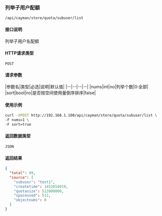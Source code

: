 ### 列举子用户配额
`/api/cayman/store/quota/subuser/list`

#### 接口说明
列举子用户名配额 

#### HTTP请求类型
`POST`

#### 请求参数
|参数名|类型|必选|说明|默认值|
|--|--|--|--|
|nums|int|no|列举个数|0:全部|
|sort|bool|no|是否按空间使用量倒序排序|false|

#### 使用示例
```sh
curl -XPOST http://192.168.1.100/api/cayman/store/quota/subuser/list \
-F nums=1 \
-F sort=true
```

#### 返回数据类型
`JSON`

#### 返回结果
```json
{
  "total": 99,
  "source": [
    "subuser": "test1", 
    "createtime": 1452654019, 
    "quotasize": 512000000, 
    "spaceused": 512, 
    "objectnums": 0
  ]
}
```